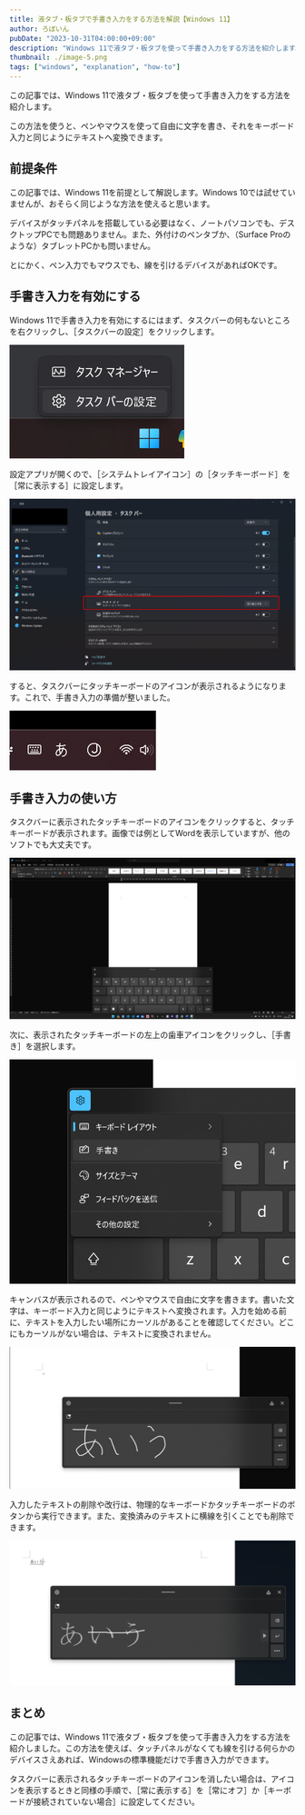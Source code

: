 ```yaml
---
title: 液タブ・板タブで手書き入力をする方法を解説【Windows 11】
author: ろぼいん
pubDate: "2023-10-31T04:00:00+09:00"
description: "Windows 11で液タブ・板タブを使って手書き入力をする方法を紹介します。タッチパネルを搭載している必要はなく、ペン入力やマウス入力でも手書き入力ができます。"
thumbnail: ./image-5.png
tags: ["windows", "explanation", "how-to"]
---
```


この記事では、Windows 11で液タブ・板タブを使って手書き入力をする方法を紹介します。

この方法を使うと、ペンやマウスを使って自由に文字を書き、それをキーボード入力と同じようにテキストへ変換できます。

## 前提条件

この記事では、Windows 11を前提として解説します。Windows 10では試せていませんが、おそらく同じような方法を使えると思います。

デバイスがタッチパネルを搭載している必要はなく、ノートパソコンでも、デスクトップPCでも問題ありません。また、外付けのペンタブか、（Surface Proのような）タブレットPCかも問いません。

とにかく、ペン入力でもマウスでも、線を引けるデバイスがあればOKです。

## 手書き入力を有効にする

Windows 11で手書き入力を有効にするにはまず、タスクバーの何もないところを右クリックし、［タスクバーの設定］をクリックします。

![タスクバーの上にメニューが表示され、［タスクマネージャー］［タスクバーの設定］と書かれている](./image.png)

設定アプリが開くので、［システムトレイアイコン］の［タッチキーボード］を［常に表示する］に設定します。

![Windowsの設定アプリのスクリーンショット。タッチキーボードが［常に表示する］に設定されている](./image-1.png)

すると、タスクバーにタッチキーボードのアイコンが表示されるようになります。これで、手書き入力の準備が整いました。

![タスクバーにタッチキーボードのアイコンが表示されている](./image-2.png)

## 手書き入力の使い方

タスクバーに表示されたタッチキーボードのアイコンをクリックすると、タッチキーボードが表示されます。画像では例としてWordを表示していますが、他のソフトでも大丈夫です。

![Wordを開いており、画面の下部中央にはソフトウェアキーボードが表示されている](./image-3.png)

次に、表示されたタッチキーボードの左上の歯車アイコンをクリックし、［手書き］を選択します。

![タッチキーボードの設定メニューを開いているようす](./image-4.png)

キャンバスが表示されるので、ペンやマウスで自由に文字を書きます。書いた文字は、キーボード入力と同じようにテキストへ変換されます。入力を始める前に、テキストを入力したい場所にカーソルがあることを確認してください。どこにもカーソルがない場合は、テキストに変換されません。

![キャンバスに文字を入力しているようす](./image-5.png)

入力したテキストの削除や改行は、物理的なキーボードかタッチキーボードのボタンから実行できます。また、変換済みのテキストに横線を引くことでも削除できます。

![入力されたテキストに横線を引いたようす](./image-6.png)

## まとめ

この記事では、Windows 11で液タブ・板タブを使って手書き入力をする方法を紹介しました。この方法を使えば、タッチパネルがなくても線を引ける何らかのデバイスさえあれば、Windowsの標準機能だけで手書き入力ができます。

タスクバーに表示されるタッチキーボードのアイコンを消したい場合は、アイコンを表示するときと同様の手順で、［常に表示する］を［常にオフ］か［キーボードが接続されていない場合］に設定してください。
